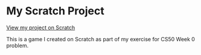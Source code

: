 # My Scratch Project

[View my project on Scratch](https://scratch.mit.edu/projects/YOUR_PROJECT_ID)

This is a game I created on Scratch as part of my exercise for CS50 Week 0 problem.